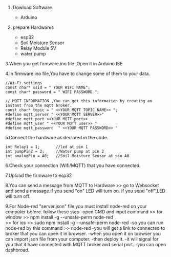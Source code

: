 1. Dowload Software 
	- Arduino

2. prepare Hardwares
	- esp32
	- Soil Moisture Sensor
	- Relay Module 5V 
	- water pump

3.When you get firmware.ino file ,Open it in Arduino ISE

4.In firmware.ino file,You have to change some of them to your data.

	//Wi-Fi settings
	const char* ssid = " YOUR WIFI NAME";
	const char* password = " WIFI PASSWORD ";

	// MQTT INFORMATION ,You can get this information by creating an instant from the mqtt broker.
	const char* topic = " <<YOUR MQTT TOPIC NAME>> ";
	#define mqtt_server " <<YOUR MQTT SERVER>>"
	#define mqtt_port <<YOUR MQTT port>>
	#define mqtt_user " <<YOUR MQTT user>> "
	#define mqtt_password  " <<YOUR MQTT PASSWORD>> "

5.Connect the hardware as declared in the code.

	int Relay1 = 1;       //led at pin 1
	int pumpPin2 = 2;     //Water pump at pin 2
	int analogPin = A0;   //Soil Moisture Sensor at pin A0

6.Check your connection (Wifi/MQTT) that you have connected.

7.Upload the firmware to esp32

8.You can send a message from MQTT to Hardware >> go to Websocket and send a message.if you send "on" LED will turn on.
if you send "off",LED will turn off.

9.For Node-red "server.json" file you must install node-red on your computer before. follow these step
	-open CMD and input command >> for window >> npm install -g --unsafe-perm node-red  
				    >> for ios    >> sudo npm install -g --unsafe-perm node-red
	-so you can run node-red by this command  >> node-red
	-you will get a link to connected to broker that you can open it in browser.
	-when you open it on browser you can import json file from your computer.
	-then deploy it.
	-it will signal for you that it have connected with MQTT broker and serial port.
	-you can open dashbroad.

